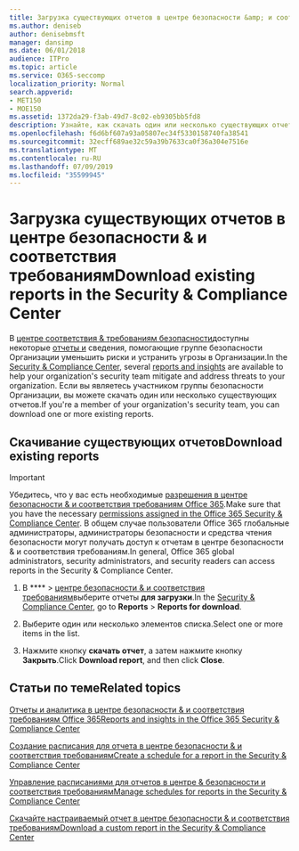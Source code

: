 ```yaml
---
title: Загрузка существующих отчетов в центре безопасности &amp; и соответствия требованиям
ms.author: deniseb
author: denisebmsft
manager: dansimp
ms.date: 06/01/2018
audience: ITPro
ms.topic: article
ms.service: O365-seccomp
localization_priority: Normal
search.appverid:
- MET150
- MOE150
ms.assetid: 1372da29-f3ab-49d7-8c02-eb9305bb5fd8
description: Узнайте, как скачать один или несколько существующих отчетов в центре безопасности &amp; и соответствия требованиям.
ms.openlocfilehash: f6d6bf607a93a05807ec34f5330158740fa38541
ms.sourcegitcommit: 32ecff689ae32c59a39b7633ca0f36a304e7516e
ms.translationtype: MT
ms.contentlocale: ru-RU
ms.lasthandoff: 07/09/2019
ms.locfileid: "35599945"
---
```

# <a name="download-existing-reports-in-the-security-amp-compliance-center"></a><span data-ttu-id="cdd30-103">Загрузка существующих отчетов в центре безопасности &amp; и соответствия требованиям</span><span class="sxs-lookup"><span data-stu-id="cdd30-103">Download existing reports in the Security &amp; Compliance Center</span></span>

<span data-ttu-id="cdd30-104">В [центре соответствия &amp; требованиям безопасности](https://protection.office.com)доступны некоторые [отчеты и](reports-and-insights-in-security-and-compliance.md) сведения, помогающие группе безопасности Организации уменьшить риски и устранить угрозы в Организации.</span><span class="sxs-lookup"><span data-stu-id="cdd30-104">In the [Security &amp; Compliance Center](https://protection.office.com), several [reports and insights](reports-and-insights-in-security-and-compliance.md) are available to help your organization's security team mitigate and address threats to your organization.</span></span> <span data-ttu-id="cdd30-105">Если вы являетесь участником группы безопасности Организации, вы можете скачать один или несколько существующих отчетов.</span><span class="sxs-lookup"><span data-stu-id="cdd30-105">If you're a member of your organization's security team, you can download one or more existing reports.</span></span> 
  
## <a name="download-existing-reports"></a><span data-ttu-id="cdd30-106">Скачивание существующих отчетов</span><span class="sxs-lookup"><span data-stu-id="cdd30-106">Download existing reports</span></span>

> [!IMPORTANT]
> <span data-ttu-id="cdd30-107">Убедитесь, что у вас есть необходимые [разрешения в центре безопасности &amp; и соответствия требованиям Office 365](permissions-in-the-security-and-compliance-center.md).</span><span class="sxs-lookup"><span data-stu-id="cdd30-107">Make sure that you have the necessary [permissions assigned in the Office 365 Security &amp; Compliance Center](permissions-in-the-security-and-compliance-center.md).</span></span> <span data-ttu-id="cdd30-108">В общем случае пользователи Office 365 глобальные администраторы, администраторы безопасности и средства чтения безопасности могут получать доступ к отчетам в центре безопасности &amp; и соответствия требованиям.</span><span class="sxs-lookup"><span data-stu-id="cdd30-108">In general, Office 365 global administrators, security administrators, and security readers can access reports in the Security &amp; Compliance Center.</span></span> 
  
1. <span data-ttu-id="cdd30-109">В \*\*\*\* \> [центре безопасности &amp; и соответствия требованиям](https://protection.office.com)выберите отчеты **для загрузки**.</span><span class="sxs-lookup"><span data-stu-id="cdd30-109">In the [Security &amp; Compliance Center](https://protection.office.com), go to **Reports** \> **Reports for download**.</span></span>
    
2. <span data-ttu-id="cdd30-110">Выберите один или несколько элементов списка.</span><span class="sxs-lookup"><span data-stu-id="cdd30-110">Select one or more items in the list.</span></span>
    
3. <span data-ttu-id="cdd30-111">Нажмите кнопку **скачать отчет**, а затем нажмите кнопку **Закрыть**.</span><span class="sxs-lookup"><span data-stu-id="cdd30-111">Click **Download report**, and then click **Close**.</span></span>
    
## <a name="related-topics"></a><span data-ttu-id="cdd30-112">Статьи по теме</span><span class="sxs-lookup"><span data-stu-id="cdd30-112">Related topics</span></span>

[<span data-ttu-id="cdd30-113">Отчеты и аналитика в центре безопасности &amp; и соответствия требованиям Office 365</span><span class="sxs-lookup"><span data-stu-id="cdd30-113">Reports and insights in the Office 365 Security &amp; Compliance Center</span></span>](reports-and-insights-in-security-and-compliance.md)
  
[<span data-ttu-id="cdd30-114">Создание расписания для отчета в центре безопасности &amp; и соответствия требованиям</span><span class="sxs-lookup"><span data-stu-id="cdd30-114">Create a schedule for a report in the Security &amp; Compliance Center</span></span>](create-a-schedule-for-a-report.md)
  
[<span data-ttu-id="cdd30-115">Управление расписаниями для отчетов в центре &amp; безопасности и соответствия требованиям</span><span class="sxs-lookup"><span data-stu-id="cdd30-115">Manage schedules for reports in the Security &amp; Compliance Center</span></span>](manage-schedules-for-multiple-reports.md)
  
[<span data-ttu-id="cdd30-116">Скачайте настраиваемый отчет в центре безопасности &amp; и соответствия требованиям</span><span class="sxs-lookup"><span data-stu-id="cdd30-116">Download a custom report in the Security &amp; Compliance Center</span></span>](set-up-and-download-a-custom-report.md)
  

